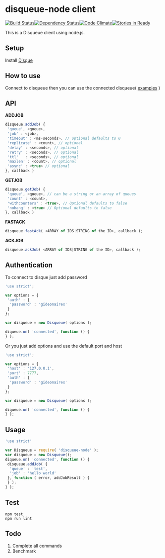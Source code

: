 # disqueue-node client
[![Build Status](https://travis-ci.org/gideonairex/disqueue-node.svg?branch=master)](https://travis-ci.org/gideonairex/disqueue-node)[![Dependency Status](https://david-dm.org/gideonairex/disqueue-node.svg)](https://david-dm.org/gideonairex/disqueue-node)[![Code Climate](https://codeclimate.com/github/gideonairex/disqueue-node/badges/gpa.svg)](https://codeclimate.com/github/gideonairex/disqueue-node)[![Stories in Ready](https://badge.waffle.io/gideonairex/disqueue-node.png?label=ready&title=Ready)](https://waffle.io/gideonairex/disqueue-node)

This is a Disqueue client using node.js.

## Setup
Install [Disque](https://github.com/antirez/disque)

## How to use
Connect to disqueue then you can use the connected disqueue( [examples](https://github.com/gideonairex/disqueue-node/tree/master/example) )

## API
__ADDJOB__
```javascript
disqueue.addJob( {
 'queue', <queue>,
 'job' : <job>,
 'timeout' : <ms-seconds>, // optional defaults to 0
 'replicate' : <count>, // optional
 'delay' : <seconds>, // optional
 'retry' : <seconds>, // optional
 'ttl'   : <seconds>, // optional
 'maxlen' : <count>, // optional
 'async' : <true> // optional
}, callback )
```
__GETJOB__
```javascript
disqueue.getJob( {
 'queue', <queue>, // can be a string or an array of queues
 'count' : <count>,
 'withcounters' : <true>, // Optional defaults to false
 'nohang' : <true> // Optional defaults to false
}, callback )
```
__FASTACK__
```javascript
disqueue.fastAck( <ARRAY of IDS|STRING of the ID>, callback );
```
__ACKJOB__
```javascript
disqueue.ackJob( <ARRAY of IDS|STRING of the ID>, callback );
```


## Authentication
To connect to disque just add password
```javascript
'use strict';

var options = {
 'auth' : {
  'password' : 'gideonairex'
 }
};

var disqueue = new Disqueue( options );

diqueue.on( 'connected', function () {
} );

```
Or you just add options and use the default port and host
```javascript
'use strict';

var options = {
 'host' : '127.0.0.1',
 'port' : 7777,
 'auth' : {
  'password' : 'gideonairex'
 }
};

var disqueue = new Disqueue( options );

diqueue.on( 'connected', function () {
} );
```

## Usage
```javascript
'use strict'

var Disqueue = require( 'disqueue-node' );
var disqueue = new Disqueue();
diqueue.on( 'connected', function () {
 disqueue.addJob( {
  'queue' : 'test',
  'job' : 'hello world'
 }, function ( error, addJobResult ) {
 } );
} );
```

## Test
```
npm test
npm run lint
```

## Todo
1. Complete all commands
2. Benchmark
